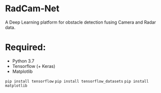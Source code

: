 # RadCam-Net
A Deep Learning platform for obstacle detection fusing Camera and Radar data.

# Required:
- Python 3.7
- Tensorflow (+ Keras)
- Matplotlib

`pip install tensorflow`
`pip install tensorflow_datasets`
`pip install matplotlib`

